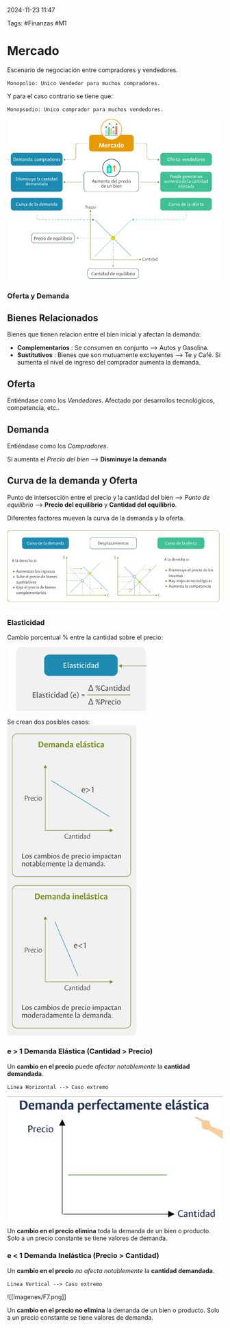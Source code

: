 2024-11-23 11:47

Tags: #Finanzas #M1 

# Mercado 

Escenario de negociación entre compradores y vendedores. 

	Monopolio: Unico Vendedor para muchos compradores.
	
Y para el caso contrario se tiene que:

	Monopsodio: Unico comprador para muchos vendedores.


![|400](Imagenes/F2.png)
### Oferta y Demanda

## Bienes Relacionados
Bienes que tienen relacion entre el bien inicial y afectan la demanda:
* **Complementarios** : Se consumen en conjunto --> Autos y Gasolina.
* **Sustitutivos** : Bienes que son mutuamente excluyentes --> Te y Café.
Si aumenta el nivel de ingreso del comprador aumenta la demanda.
## Oferta
Entiéndase como los _Vendedores_. Afectado por desarrollos tecnológicos, competencia, etc..
## Demanda

Entiéndase como los _Compradores_. 

Si aumenta el _Precio del bien_ --> **Disminuye la demanda** 
## Curva de la demanda y Oferta

Punto de intersección entre el precio y la cantidad del bien --> _Punto de equilibrio_ --> **Precio del equilibrio** y **Cantidad del equilibrio**. 

Diferentes factores mueven la curva de la demanda y la oferta.

![](Imagenes/F5.png)

### Elasticidad

Cambio porcentual % entre la cantidad sobre el precio:

![](Imagenes/F3.png)

Se crean dos posibles casos:
![](Imagenes/F4.png)

### e > 1 Demanda Elástica (Cantidad > Precio)

Un **cambio en el precio** puede *afectar notablemente* la **cantidad demandada**.

	Linea Horizontal --> Caso extremo

![](Imagenes/F6.png)

Un **cambio en el precio elimina** toda la demanda de un bien o producto. Solo a un precio constante se tiene valores de demanda.

### e < 1 Demanda Inelástica (Precio > Cantidad)

Un **cambio en el precio** *no afecta notablemente* la **cantidad demandada**.

	Linea Vertical --> Caso extremo

![[Imagenes/F7.png]]

Un **cambio en el precio no elimina** la demanda de un bien o producto. Solo a un precio constante se tiene valores de demanda.